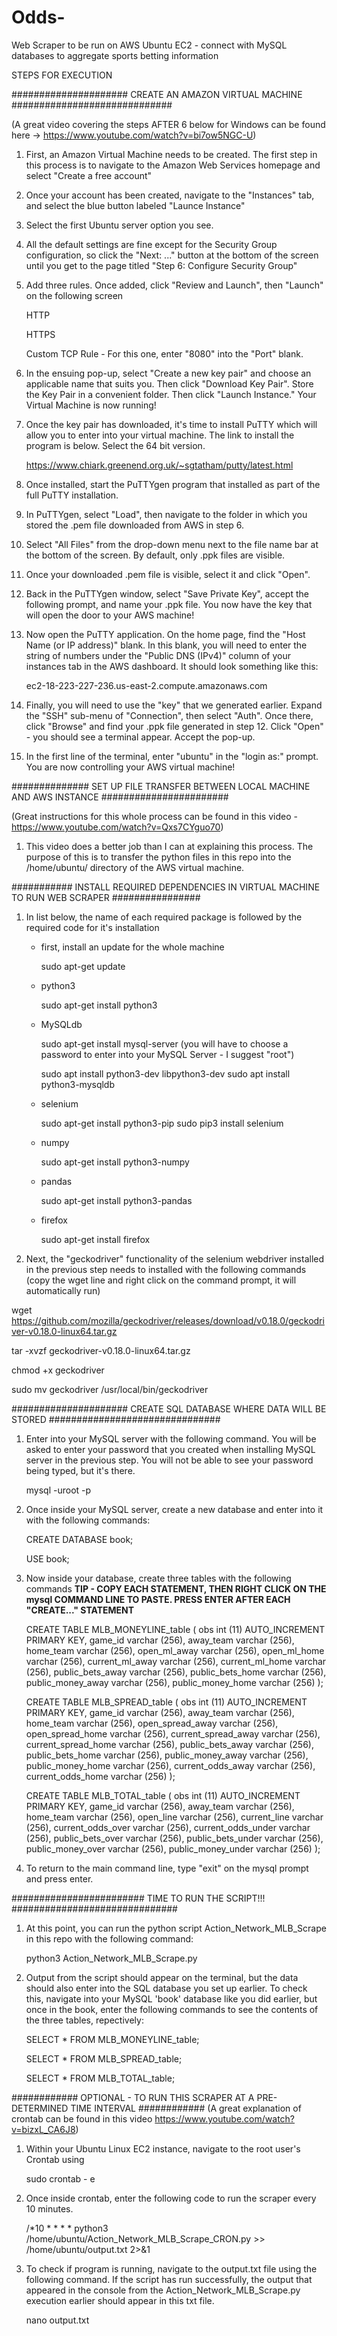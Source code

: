 # Odds-
Web Scraper to be run on AWS Ubuntu EC2 - connect with MySQL databases to aggregate sports betting information

STEPS FOR EXECUTION


##################### CREATE AN AMAZON VIRTUAL MACHINE #############################

(A great video covering the steps AFTER 6 below for Windows can be found here -> https://www.youtube.com/watch?v=bi7ow5NGC-U)


   1. First, an Amazon Virtual Machine needs to be created. The first step in this process is to navigate to the Amazon Web Services homepage and select "Create a free account" 
   
   2. Once your account has been created, navigate to the "Instances" tab, and select the blue button labeled "Launce Instance"

   3. Select the first Ubuntu server option you see.
   
   4. All the default settings are fine except for the Security Group configuration, so click the "Next: ..." button at the bottom of   the screen until you get to the page titled "Step 6: Configure Security Group"
   
   5. Add three rules. Once added, click "Review and Launch", then "Launch" on the following screen
      
      HTTP 
      
      HTTPS
      
      Custom TCP Rule - For this one, enter "8080" into the "Port" blank.
      
   6. In the ensuing pop-up, select "Create a new key pair" and choose an applicable name that suits you. Then click "Download Key       Pair". Store the Key Pair in a convenient folder. Then click "Launch Instance." Your Virtual Machine is now running!
   
   7. Once the key pair has downloaded, it's time to install PuTTY which will allow you to enter into your virtual                       machine. The link to install the program is below. Select the 64 bit version.  
   
        https://www.chiark.greenend.org.uk/~sgtatham/putty/latest.html
        
   8. Once installed, start the PuTTYgen program that installed as part of the full PuTTY installation. 
   
   9. In PuTTYgen, select "Load", then navigate to the folder in which you stored the .pem file downloaded from AWS in step 6. 
   
   10. Select "All Files" from the drop-down menu next to the file name bar at the bottom of the screen. By default, only .ppk           files are visible.
   
   11. Once your downloaded .pem file is visible, select it and click "Open". 
   
   12. Back in the PuTTYgen window, select "Save Private Key", accept the following prompt, and name your .ppk file. You now have the   key that will open the door to your AWS machine!
   
   13. Now open the PuTTY application. On the home page, find the "Host Name (or IP address)" blank. In this blank, you will need to     enter the string of numbers under the "Public DNS (IPv4)" column of your instances tab in the AWS dashboard. It should look             something like this:
   
          ec2-18-223-227-236.us-east-2.compute.amazonaws.com
 
   14. Finally, you will need to use the "key" that we generated earlier. Expand the "SSH" sub-menu of "Connection", then select "Auth". Once there, click "Browse" and find your .ppk file generated in step 12. Click "Open" - you should see a terminal appear. Accept        the pop-up. 
   
   15. In the first line of the terminal, enter "ubuntu" in the "login as:" prompt. You are now controlling your AWS virtual machine!
   
   
   
   

############## SET UP FILE TRANSFER BETWEEN LOCAL MACHINE AND AWS INSTANCE #######################

(Great instructions for this whole process can be found in this video - https://www.youtube.com/watch?v=Qxs7CYguo70)


  1. This video does a better job than I can at explaining this process. The purpose of this is to transfer the python files in this     repo into the /home/ubuntu/ directory of the AWS virtual machine. 





########### INSTALL REQUIRED DEPENDENCIES IN VIRTUAL MACHINE TO RUN WEB SCRAPER ################


  1. In list below, the name of each required package is followed by the required code for it's installation
  
      - first, install an update for the whole machine
      
          sudo apt-get update
  
      - python3

          sudo apt-get install python3

      - MySQLdb

          sudo apt-get install mysql-server (you will have to choose a password to enter into your MySQL Server - I suggest "root")

          sudo apt install python3-dev libpython3-dev
          sudo apt install python3-mysqldb

      - selenium

          sudo apt-get install python3-pip
          sudo pip3 install selenium

      - numpy

          sudo apt-get install python3-numpy

      - pandas

          sudo apt-get install python3-pandas

      - firefox
      
          sudo apt-get install firefox
          
 2. Next, the "geckodriver" functionality of the selenium webdriver installed in the previous step needs to installed with the following     commands (copy the wget line and right click on the command prompt, it will automatically run)

wget https://github.com/mozilla/geckodriver/releases/download/v0.18.0/geckodriver-v0.18.0-linux64.tar.gz
  
tar -xvzf geckodriver-v0.18.0-linux64.tar.gz
  
chmod +x geckodriver
  
sudo mv geckodriver /usr/local/bin/geckodriver
  
  
  
  
##################### CREATE SQL DATABASE WHERE DATA WILL BE STORED ###############################
    
  1. Enter into your MySQL server with the following command. You will be asked to enter your password that you created when installing MySQL server in the previous step. You will not be able to see your password being typed, but it's there. 
  
      mysql -uroot -p
      
  2. Once inside your MySQL server, create a new database and enter into it with the following commands:

      CREATE DATABASE book;

      USE book;

  3. Now inside your database, create three tables with the following commands 
     **TIP - COPY EACH STATEMENT, THEN RIGHT CLICK ON THE mysql COMMAND LINE TO PASTE. PRESS ENTER AFTER EACH "CREATE..." STATEMENT**
     
      CREATE TABLE MLB_MONEYLINE_table (
      obs int (11) AUTO_INCREMENT PRIMARY KEY, 
      game_id varchar (256), 
      away_team varchar (256),
      home_team varchar (256),
      open_ml_away varchar (256),
      open_ml_home varchar (256),
      current_ml_away varchar (256),
      current_ml_home varchar (256),
      public_bets_away varchar (256),
      public_bets_home varchar (256),
      public_money_away varchar (256),
      public_money_home varchar (256)
      );

      CREATE TABLE MLB_SPREAD_table (
      obs int (11) AUTO_INCREMENT PRIMARY KEY,
      game_id varchar (256), 
      away_team varchar (256),
      home_team varchar (256),
      open_spread_away varchar (256),
      open_spread_home varchar (256),
      current_spread_away varchar (256),
      current_spread_home varchar (256),
      public_bets_away varchar (256),
      public_bets_home varchar (256),
      public_money_away varchar (256),
      public_money_home varchar (256),
      current_odds_away varchar (256),
      current_odds_home varchar (256)
      );

      CREATE TABLE MLB_TOTAL_table (
      obs int (11) AUTO_INCREMENT PRIMARY KEY,
       game_id varchar (256), 
       away_team varchar (256),
       home_team varchar (256),
       open_line varchar (256),
       current_line varchar (256),
       current_odds_over varchar (256),
       current_odds_under varchar (256),
       public_bets_over varchar (256),
       public_bets_under varchar (256),
       public_money_over varchar (256),
       public_money_under varchar (256)
       );

   4. To return to the main command line, type "exit" on the mysql prompt and press enter. 
   




######################## TIME TO RUN THE SCRIPT!!! ##############################
    

1. At this point, you can run the python script Action_Network_MLB_Scrape in this repo with the following command:

    python3 Action_Network_MLB_Scrape.py
    

2. Output from the script should appear on the terminal, but the data should also enter into the SQL database you set up earlier. To     check this, navigate into your MySQL 'book' database like you did earlier, but once in the book, enter the following commands to see    the contents of the three tables, repectively:

    SELECT * FROM MLB_MONEYLINE_table;
    
    SELECT * FROM MLB_SPREAD_table;
    
    SELECT * FROM MLB_TOTAL_table;




############ OPTIONAL - TO RUN THIS SCRAPER AT A PRE-DETERMINED TIME INTERVAL ############
(A great explanation of crontab can be found in this video https://www.youtube.com/watch?v=bizxL_CA6J8)

  1. Within your Ubuntu Linux EC2 instance, navigate to the root user's Crontab using 

      sudo crontab - e


  2. Once inside crontab, enter the following code to run the scraper every 10 minutes. 

      /*10 * * * * python3 /home/ubuntu/Action_Network_MLB_Scrape_CRON.py >> /home/ubuntu/output.txt 2>&1


  3. To check if program is running, navigate to the output.txt file using the following command. If the script has run successfully,   the output that appeared in the console from the Action_Network_MLB_Scrape.py execution earlier should appear in this txt file. 

      nano output.txt

 
    
 

    
